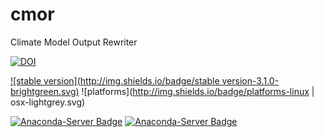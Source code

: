 # cmor
Climate Model Output Rewriter

[![DOI](https://zenodo.org/badge/22688/PCMDI/cmor.svg)](https://zenodo.org/badge/latestdoi/22688/PCMDI/cmor)

[![stable version](http://img.shields.io/badge/stable version-3.1.0-brightgreen.svg)](https://github.com/UV-CDAT/uvcdat/releases/tag/3.1.0)
![platforms](http://img.shields.io/badge/platforms-linux | osx-lightgrey.svg)

[![Anaconda-Server Badge](https://anaconda.org/pcmdi/cmor/badges/installer/conda.svg)](https://conda.anaconda.org/pcmdi)
[![Anaconda-Server Badge](https://anaconda.org/pcmdi/cmor/badges/downloads.svg)](https://anaconda.org/uvcdat/pcmdi)
